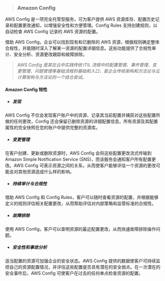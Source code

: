> ### **Amazon Config**


AWS Config 是一项完全托管型服务，可为客户提供 AWS 资源库存、配置历史记录和配置更改通知，以增强安全性和方便管理。Config Rules 支持创建规则，以自动检查 AWS Config 记录的 AWS 资源的配置。

借助 AWS Config，企业可以找到现有和已删除的 AWS 资源，根据规则确定整体合规性，并能随时深入了解某一资源的配置详细信息。这些功能提供了合规性审计、安全分析、资源更改跟踪和故障排除。

>_AWS Config 是其在云中实践传统 ITIL 流程中的配置管理、事件管理、变更管理、问题管理等基础流程的基础和入口，是企业传统架构和方法论与云计算架构与方法论的一个结合尝试。_


#### Amazon Config 特性


* ##### 发现

 AWS Config 不仅会发现客户账户中的资源、记录其当前配置并捕获对这些配置所做的任何更改，Config 还会保留已删除资源的详细配置信息。所有资源及其配置属性的完全快照在您的账户中提供完整的资源库。

* ##### 变更管理

 在客户创建、更新或删除资源时，AWS Config 会将这些配置更改流式传输到 Amazon Simple Notification Service (SNS)，而该服务会通知客户所有配置更改。AWS Config 可表示资源之间的关系，从而使客户能够评估一个资源的更改可能会对其他资源造成什么样的影响。

* ##### 持续审计与合规性

 借助 AWS Config 和 Config Rules，客户可以随时查看资源的配置，并根据能够定义的规则评估相关配置更改，从而帮助评估对内部策略和监管标准的合规性。

* ##### 故障排除

 使用 AWS Config，客户可以查明资源的最近配置更改，从而快速故障排除操作问题。

* ##### 安全性和事故分析
 
 适当配置的资源可加强企业的安全状态。AWS Config 提供的数据使客户可持续监控自己的资源配置情况，并评估这些配置是否具有潜在的安全弱点。在一次潜在的安全事件后，AWS Config 可使客户在过去的任何单点检查资源的配置。